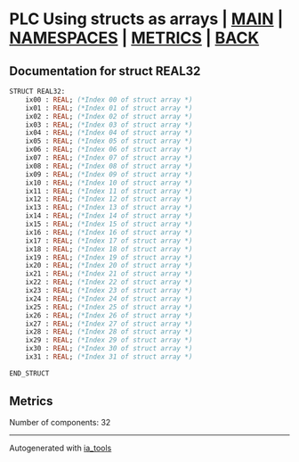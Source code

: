 # PLC Using structs as arrays | [MAIN] | [NAMESPACES] | [METRICS] | [BACK]  

## Documentation for struct REAL32  

```pascal
STRUCT REAL32:
    ix00 : REAL; (*Index 00 of struct array *)
    ix01 : REAL; (*Index 01 of struct array *)
    ix02 : REAL; (*Index 02 of struct array *)
    ix03 : REAL; (*Index 03 of struct array *)
    ix04 : REAL; (*Index 04 of struct array *)
    ix05 : REAL; (*Index 05 of struct array *)
    ix06 : REAL; (*Index 06 of struct array *)
    ix07 : REAL; (*Index 07 of struct array *)
    ix08 : REAL; (*Index 08 of struct array *)
    ix09 : REAL; (*Index 09 of struct array *)
    ix10 : REAL; (*Index 10 of struct array *)
    ix11 : REAL; (*Index 11 of struct array *)
    ix12 : REAL; (*Index 12 of struct array *)
    ix13 : REAL; (*Index 13 of struct array *)
    ix14 : REAL; (*Index 14 of struct array *)
    ix15 : REAL; (*Index 15 of struct array *)
    ix16 : REAL; (*Index 16 of struct array *)
    ix17 : REAL; (*Index 17 of struct array *)
    ix18 : REAL; (*Index 18 of struct array *)
    ix19 : REAL; (*Index 19 of struct array *)
    ix20 : REAL; (*Index 20 of struct array *)
    ix21 : REAL; (*Index 21 of struct array *)
    ix22 : REAL; (*Index 22 of struct array *)
    ix23 : REAL; (*Index 23 of struct array *)
    ix24 : REAL; (*Index 24 of struct array *)
    ix25 : REAL; (*Index 25 of struct array *)
    ix26 : REAL; (*Index 26 of struct array *)
    ix27 : REAL; (*Index 27 of struct array *)
    ix28 : REAL; (*Index 28 of struct array *)
    ix29 : REAL; (*Index 29 of struct array *)
    ix30 : REAL; (*Index 30 of struct array *)
    ix31 : REAL; (*Index 31 of struct array *)
  
END_STRUCT
```

## Metrics  

Number of components: 32  

---
Autogenerated with [ia_tools](https://github.com/tkucic/ia_tools)  

[MAIN]: ../../../../index_st.md
[NAMESPACES]: ../../nsList_st.md
[METRICS]: ../../../metrics_st.md
[BACK]: ../nsMain_st.md
